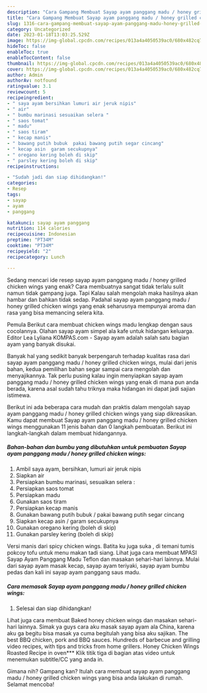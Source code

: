 ```yaml
---
description: "Cara Gampang Membuat Sayap ayam panggang madu / honey grilled chicken wings yang Lezat Sekali"
title: "Cara Gampang Membuat Sayap ayam panggang madu / honey grilled chicken wings yang Lezat Sekali"
slug: 1316-cara-gampang-membuat-sayap-ayam-panggang-madu-honey-grilled-chicken-wings-yang-lezat-sekali
category: Uncategorized
date: 2023-01-18T13:03:25.529Z
image: https://img-global.cpcdn.com/recipes/013a4a4050539ac0/680x482cq70/sayap-ayam-panggang-madu-honey-grilled-chicken-wings-foto-resep-utama.jpg
hideToc: false
enableToc: true
enableTocContent: false
thumbnail: https://img-global.cpcdn.com/recipes/013a4a4050539ac0/680x482cq70/sayap-ayam-panggang-madu-honey-grilled-chicken-wings-foto-resep-utama.jpg
cover: https://img-global.cpcdn.com/recipes/013a4a4050539ac0/680x482cq70/sayap-ayam-panggang-madu-honey-grilled-chicken-wings-foto-resep-utama.jpg
author: Admin
authorAv: notfound
ratingvalue: 3.1
reviewcount: 5
recipeingredient:
- " saya ayam bersihkan lumuri air jeruk nipis"
- " air"
- " bumbu marinasi sesuaikan selera "
- " saos tomat"
- " madu"
- " saos tiram"
- " kecap manis"
- " bawang putih bubuk  pakai bawang putih segar cincang"
- " kecap asin  garam secukupnya"
- " oregano kering boleh di skip"
- " parsley kering boleh di skip"
recipeinstructions:

- "Sudah jadi dan siap dihidangkan!"
categories:
- Resep
tags:
- sayap
- ayam
- panggang

katakunci: sayap ayam panggang 
nutrition: 114 calories
recipecuisine: Indonesian
preptime: "PT34M"
cooktime: "PT34M"
recipeyield: "2"
recipecategory: Lunch

---
```



Sedang mencari ide resep sayap ayam panggang madu / honey grilled chicken wings yang enak? Cara membuatnya sangat tidak terlalu sulit namun tidak gampang juga. Tapi Kalau salah mengolah maka hasilnya akan hambar dan bahkan tidak sedap. Padahal sayap ayam panggang madu / honey grilled chicken wings yang enak seharusnya mempunyai aroma dan rasa yang bisa memancing selera kita.


Pemula Berikut cara membuat chicken wings madu lengkap dengan saus cocolannya. Olahan sayap ayam simpel ala kafe untuk hidangan keluarga. Editor Lea Lyliana KOMPAS.com - Sayap ayam adalah salah satu bagian ayam yang banyak disukai.

Banyak hal yang sedikit banyak berpengaruh terhadap kualitas rasa dari sayap ayam panggang madu / honey grilled chicken wings, mulai dari jenis bahan, kedua pemilihan bahan segar sampai cara mengolah dan menyajikannya. Tak perlu pusing kalau ingin menyiapkan sayap ayam panggang madu / honey grilled chicken wings yang enak di mana pun anda berada, karena asal sudah tahu triknya maka hidangan ini dapat jadi sajian istimewa.


Berikut ini ada beberapa cara mudah dan praktis dalam mengolah sayap ayam panggang madu / honey grilled chicken wings yang siap dikreasikan. Kamu dapat membuat Sayap ayam panggang madu / honey grilled chicken wings menggunakan 11 jenis bahan dan 0 langkah pembuatan. Berikut ini langkah-langkah dalam membuat hidangannya.

<!--inarticleads1-->

##### Bahan-bahan dan bumbu yang dibutuhkan untuk pembuatan Sayap ayam panggang madu / honey grilled chicken wings:

1. Ambil  saya ayam, bersihkan, lumuri air jeruk nipis
1. Siapkan  air
1. Persiapkan  bumbu marinasi, sesuaikan selera :
1. Persiapkan  saos tomat
1. Persiapkan  madu
1. Gunakan  saos tiram
1. Persiapkan  kecap manis
1. Gunakan  bawang putih bubuk / pakai bawang putih segar cincang
1. Siapkan  kecap asin / garam secukupnya
1. Gunakan  oregano kering (boleh di skip)
1. Gunakan  parsley kering (boleh di skip)


Versi manis dari spicy chicken wings. Batita ku juga suka , di temani tumis pokcoy tofu untuk menu makan tadi siang. Lihat juga cara membuat MPASI Sayap Ayam Panggang Madu Teflon dan masakan sehari-hari lainnya. Mulai dari sayap ayam masak kecap, sayap ayam teriyaki, sayap ayam bumbu pedas dan kali ini sayap ayam panggang saus madu. 

<!--inarticleads2-->

##### Cara memasak Sayap ayam panggang madu / honey grilled chicken wings:


1. Selesai dan siap dihidangkan!

Lihat juga cara membuat Baked honey chicken wings dan masakan sehari-hari lainnya. Simak ya guys cara aku masak sayap ayam ala China, karena aku ga begitu bisa masak ya cuma begitulah yang bisa aku sajikan. The best BBQ chicken, pork and BBQ sauces. Hundreds of barbecue and grilling video recipes, with tips and tricks from home grillers. Honey Chicken Wings Roasted Recipe in oven*** Klik titik tiga di bagian atas video untuk menemukan subtitle/CC yang anda in. 

Gimana nih? Gampang kan? Itulah cara membuat sayap ayam panggang madu / honey grilled chicken wings yang bisa anda lakukan di rumah. Selamat mencoba!
